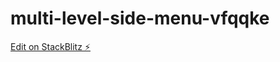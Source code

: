 # multi-level-side-menu-vfqqke

[Edit on StackBlitz ⚡️](https://stackblitz.com/edit/multi-level-side-menu-vfqqke)